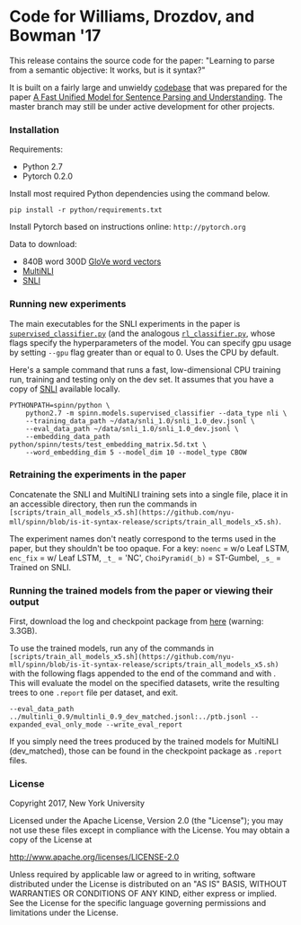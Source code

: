 # Code for Williams, Drozdov, and Bowman '17

This release contains the source code for the paper: "Learning to parse from a semantic objective: It works, but is it syntax?"

It is built on a fairly large and unwieldy [codebase][9] that was prepared for the paper [A Fast Unified Model for Sentence Parsing and Understanding][1]. The master branch may still be under active development for other projects.

### Installation

Requirements:

- Python 2.7
- Pytorch 0.2.0

Install most required Python dependencies using the command below.

    pip install -r python/requirements.txt

Install Pytorch based on instructions online: `http://pytorch.org`

Data to download:

- 840B word 300D [GloVe word vectors](http://nlp.stanford.edu/projects/glove/)
- [MultiNLI](http://www.nyu.edu/projects/bowman/multinli/)
- [SNLI](http://nlp.stanford.edu/projects/snli/)

### Running new experiments

The main executables for the SNLI experiments in the paper is [`supervised_classifier.py`](https://github.com/nyu-mll/spinn/blob/is-it-syntax-release/python/spinn/models/supervised_classifier.py) (and the analogous [`rl_classifier.py`](https://github.com/nyu-mll/spinn/blob/is-it-syntax-release/python/spinn/models/rl_classifier.py), whose flags specify the hyperparameters of the model. You can specify gpu usage by setting `--gpu` flag greater than or equal to 0. Uses the CPU by default.

Here's a sample command that runs a fast, low-dimensional CPU training run, training and testing only on the dev set. It assumes that you have a copy of [SNLI](http://nlp.stanford.edu/projects/snli/) available locally.

    PYTHONPATH=spinn/python \
        python2.7 -m spinn.models.supervised_classifier --data_type nli \
        --training_data_path ~/data/snli_1.0/snli_1.0_dev.jsonl \
        --eval_data_path ~/data/snli_1.0/snli_1.0_dev.jsonl \
        --embedding_data_path python/spinn/tests/test_embedding_matrix.5d.txt \
        --word_embedding_dim 5 --model_dim 10 --model_type CBOW

### Retraining the experiments in the paper

Concatenate the SNLI and MultiNLI training sets into a single file, place it in an accessible directory, then run the commands in `[scripts/train_all_models_x5.sh](https://github.com/nyu-mll/spinn/blob/is-it-syntax-release/scripts/train_all_models_x5.sh)`.

The experiment names don't neatly correspond to the terms used in the paper, but they shouldn't be too opaque. For a key: `noenc` = w/o Leaf LSTM, `enc_fix` = w/ Leaf LSTM, `_t_` = 'NC', `ChoiPyramid(_b)` = ST-Gumbel, `_s_` = Trained on SNLI.

### Running the trained models from the paper or viewing their output

First, download the log and checkpoint package from [here](http://nyu.edu/projects/bowman/williams_syntax_checkpoints.zip) (warning: 3.3GB).

To use the trained models, run any of the commands in `[scripts/train_all_models_x5.sh](https://github.com/nyu-mll/spinn/blob/is-it-syntax-release/scripts/train_all_models_x5.sh)` with the following flags appended to the end of the command and with . This will evaluate the model on the specified datasets, write the resulting trees to one `.report` file per dataset, and exit.

`--eval_data_path ../multinli_0.9/multinli_0.9_dev_matched.jsonl:../ptb.jsonl --expanded_eval_only_mode --write_eval_report`

If you simply need the trees produced by the trained models for MultiNLI (dev_matched), those can be found in the checkpoint package as `.report` files.

### License

Copyright 2017, New York University

Licensed under the Apache License, Version 2.0 (the "License");
you may not use these files except in compliance with the License.
You may obtain a copy of the License at

http://www.apache.org/licenses/LICENSE-2.0

Unless required by applicable law or agreed to in writing, software
distributed under the License is distributed on an "AS IS" BASIS,
WITHOUT WARRANTIES OR CONDITIONS OF ANY KIND, either express or implied.
See the License for the specific language governing permissions and
limitations under the License.

[1]: http://arxiv.org/abs/1603.06021
[2]: https://github.com/stanfordnlp/spinn/blob/master/requirements.txt
[3]: https://github.com/hans/theano-hacked/tree/8964f10e44bcd7f21ae74ea7cdc3682cc7d3258e
[4]: https://github.com/google/googletest
[5]: https://github.com/oir/deep-recursive
[6]: https://github.com/stanfordnlp/spinn/blob/5d4257f4cd15cf7213d2ff87f6f3d7f6716e2ea1/cpp/bin/stacktest.cc#L33
[7]: https://github.com/stanfordnlp/spinn/releases/tag/ACL2016
[8]: http://nlp.stanford.edu/blog/hybrid-tree-sequence-neural-networks-with-spinn/
[9]: https://github.com/stanfordnlp/spinn
[10]: https://github.com/nyu-mll/spinn/blob/master/scripts/make_listops_catalan_sweep.py
